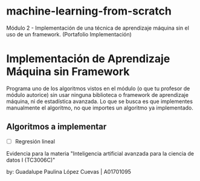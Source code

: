 # machine-learning-from-scratch
Módulo 2 - Implementación de una técnica de aprendizaje máquina sin el uso de un framework. (Portafolio Implementación)

# Implementación de Aprendizaje Máquina sin Framework
Programa uno de los algoritmos vistos en el módulo (o que tu profesor de módulo autorice) sin usar ninguna biblioteca o framework de aprendizaje máquina, ni de estadística avanzada. Lo que se busca es que implementes manualmente el algoritmo, no que importes un algoritmo ya implementado. 

## Algoritmos a implementar
- [ ] Regresión lineal

Evidencia para la materia "Inteligencia artificial avanzada para la ciencia de datos I (TC3006C)"

by: Guadalupe Paulina López Cuevas | A01701095
